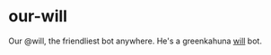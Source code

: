 our-will
========

Our @will, the friendliest bot anywhere.  He's a greenkahuna [will](https://github.com/greenkahuna/will) bot.

